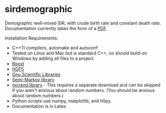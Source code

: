 sirdemographic
==============

Demographic well-mixed SIR, with crude birth rate and constant death rate.
Documentation currently takes the form of a [PDF](http://afidd.github.io/freqsir.pdf).

Installation Requirements:
* C++11 compilers, automake and autoconf
* Tested on Linux and Mac but is standard C++, so should build on Windows by adding all files to a project.
* [Boost](www.boost.org)
* [HDF5](http://www.hdfgroup.org)
* [Gnu Scientific Libraries](https://www.gnu.org/software/gsl/)
* [Semi-Markov library](https://github.com/afidd/Semi-Markov)
* [mcrand library](https://github.com/afidd/mcrand) - This requires a separate download and can be skipped if you aren't anxious about random numbers. (You should be anxious about random numbers.)
* Python scripts use numpy, matplotlib, and h5py.
* Documentation is in Latex.


